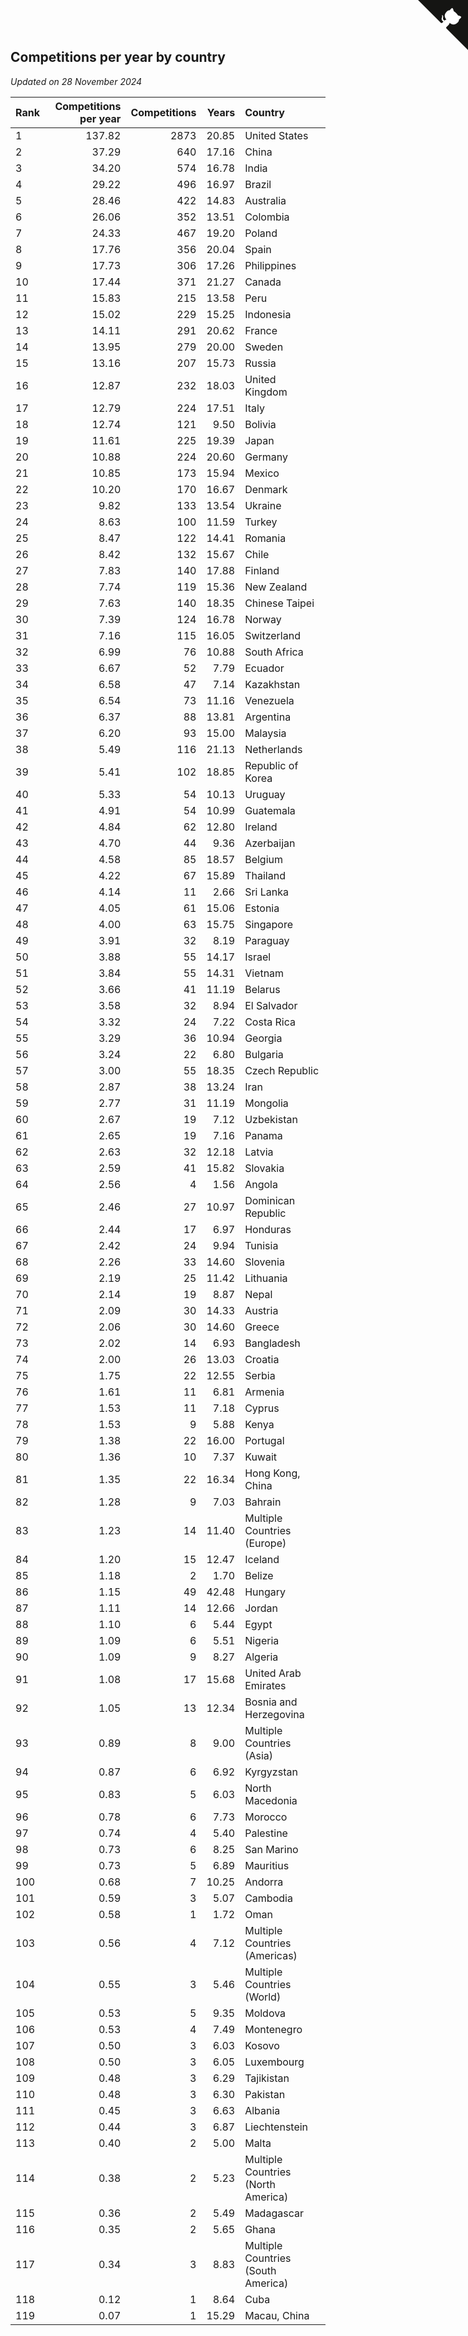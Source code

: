 ## Competitions per year by country

*Updated on 28 November 2024*

| Rank | Competitions per year | Competitions | Years | Country |
| :--- | ---: | ---: | ---: | :--- |
| 1 | 137.82 | 2873 | 20.85 | United States |
| 2 | 37.29 | 640 | 17.16 | China |
| 3 | 34.20 | 574 | 16.78 | India |
| 4 | 29.22 | 496 | 16.97 | Brazil |
| 5 | 28.46 | 422 | 14.83 | Australia |
| 6 | 26.06 | 352 | 13.51 | Colombia |
| 7 | 24.33 | 467 | 19.20 | Poland |
| 8 | 17.76 | 356 | 20.04 | Spain |
| 9 | 17.73 | 306 | 17.26 | Philippines |
| 10 | 17.44 | 371 | 21.27 | Canada |
| 11 | 15.83 | 215 | 13.58 | Peru |
| 12 | 15.02 | 229 | 15.25 | Indonesia |
| 13 | 14.11 | 291 | 20.62 | France |
| 14 | 13.95 | 279 | 20.00 | Sweden |
| 15 | 13.16 | 207 | 15.73 | Russia |
| 16 | 12.87 | 232 | 18.03 | United Kingdom |
| 17 | 12.79 | 224 | 17.51 | Italy |
| 18 | 12.74 | 121 | 9.50 | Bolivia |
| 19 | 11.61 | 225 | 19.39 | Japan |
| 20 | 10.88 | 224 | 20.60 | Germany |
| 21 | 10.85 | 173 | 15.94 | Mexico |
| 22 | 10.20 | 170 | 16.67 | Denmark |
| 23 | 9.82 | 133 | 13.54 | Ukraine |
| 24 | 8.63 | 100 | 11.59 | Turkey |
| 25 | 8.47 | 122 | 14.41 | Romania |
| 26 | 8.42 | 132 | 15.67 | Chile |
| 27 | 7.83 | 140 | 17.88 | Finland |
| 28 | 7.74 | 119 | 15.36 | New Zealand |
| 29 | 7.63 | 140 | 18.35 | Chinese Taipei |
| 30 | 7.39 | 124 | 16.78 | Norway |
| 31 | 7.16 | 115 | 16.05 | Switzerland |
| 32 | 6.99 | 76 | 10.88 | South Africa |
| 33 | 6.67 | 52 | 7.79 | Ecuador |
| 34 | 6.58 | 47 | 7.14 | Kazakhstan |
| 35 | 6.54 | 73 | 11.16 | Venezuela |
| 36 | 6.37 | 88 | 13.81 | Argentina |
| 37 | 6.20 | 93 | 15.00 | Malaysia |
| 38 | 5.49 | 116 | 21.13 | Netherlands |
| 39 | 5.41 | 102 | 18.85 | Republic of Korea |
| 40 | 5.33 | 54 | 10.13 | Uruguay |
| 41 | 4.91 | 54 | 10.99 | Guatemala |
| 42 | 4.84 | 62 | 12.80 | Ireland |
| 43 | 4.70 | 44 | 9.36 | Azerbaijan |
| 44 | 4.58 | 85 | 18.57 | Belgium |
| 45 | 4.22 | 67 | 15.89 | Thailand |
| 46 | 4.14 | 11 | 2.66 | Sri Lanka |
| 47 | 4.05 | 61 | 15.06 | Estonia |
| 48 | 4.00 | 63 | 15.75 | Singapore |
| 49 | 3.91 | 32 | 8.19 | Paraguay |
| 50 | 3.88 | 55 | 14.17 | Israel |
| 51 | 3.84 | 55 | 14.31 | Vietnam |
| 52 | 3.66 | 41 | 11.19 | Belarus |
| 53 | 3.58 | 32 | 8.94 | El Salvador |
| 54 | 3.32 | 24 | 7.22 | Costa Rica |
| 55 | 3.29 | 36 | 10.94 | Georgia |
| 56 | 3.24 | 22 | 6.80 | Bulgaria |
| 57 | 3.00 | 55 | 18.35 | Czech Republic |
| 58 | 2.87 | 38 | 13.24 | Iran |
| 59 | 2.77 | 31 | 11.19 | Mongolia |
| 60 | 2.67 | 19 | 7.12 | Uzbekistan |
| 61 | 2.65 | 19 | 7.16 | Panama |
| 62 | 2.63 | 32 | 12.18 | Latvia |
| 63 | 2.59 | 41 | 15.82 | Slovakia |
| 64 | 2.56 | 4 | 1.56 | Angola |
| 65 | 2.46 | 27 | 10.97 | Dominican Republic |
| 66 | 2.44 | 17 | 6.97 | Honduras |
| 67 | 2.42 | 24 | 9.94 | Tunisia |
| 68 | 2.26 | 33 | 14.60 | Slovenia |
| 69 | 2.19 | 25 | 11.42 | Lithuania |
| 70 | 2.14 | 19 | 8.87 | Nepal |
| 71 | 2.09 | 30 | 14.33 | Austria |
| 72 | 2.06 | 30 | 14.60 | Greece |
| 73 | 2.02 | 14 | 6.93 | Bangladesh |
| 74 | 2.00 | 26 | 13.03 | Croatia |
| 75 | 1.75 | 22 | 12.55 | Serbia |
| 76 | 1.61 | 11 | 6.81 | Armenia |
| 77 | 1.53 | 11 | 7.18 | Cyprus |
| 78 | 1.53 | 9 | 5.88 | Kenya |
| 79 | 1.38 | 22 | 16.00 | Portugal |
| 80 | 1.36 | 10 | 7.37 | Kuwait |
| 81 | 1.35 | 22 | 16.34 | Hong Kong, China |
| 82 | 1.28 | 9 | 7.03 | Bahrain |
| 83 | 1.23 | 14 | 11.40 | Multiple Countries (Europe) |
| 84 | 1.20 | 15 | 12.47 | Iceland |
| 85 | 1.18 | 2 | 1.70 | Belize |
| 86 | 1.15 | 49 | 42.48 | Hungary |
| 87 | 1.11 | 14 | 12.66 | Jordan |
| 88 | 1.10 | 6 | 5.44 | Egypt |
| 89 | 1.09 | 6 | 5.51 | Nigeria |
| 90 | 1.09 | 9 | 8.27 | Algeria |
| 91 | 1.08 | 17 | 15.68 | United Arab Emirates |
| 92 | 1.05 | 13 | 12.34 | Bosnia and Herzegovina |
| 93 | 0.89 | 8 | 9.00 | Multiple Countries (Asia) |
| 94 | 0.87 | 6 | 6.92 | Kyrgyzstan |
| 95 | 0.83 | 5 | 6.03 | North Macedonia |
| 96 | 0.78 | 6 | 7.73 | Morocco |
| 97 | 0.74 | 4 | 5.40 | Palestine |
| 98 | 0.73 | 6 | 8.25 | San Marino |
| 99 | 0.73 | 5 | 6.89 | Mauritius |
| 100 | 0.68 | 7 | 10.25 | Andorra |
| 101 | 0.59 | 3 | 5.07 | Cambodia |
| 102 | 0.58 | 1 | 1.72 | Oman |
| 103 | 0.56 | 4 | 7.12 | Multiple Countries (Americas) |
| 104 | 0.55 | 3 | 5.46 | Multiple Countries (World) |
| 105 | 0.53 | 5 | 9.35 | Moldova |
| 106 | 0.53 | 4 | 7.49 | Montenegro |
| 107 | 0.50 | 3 | 6.03 | Kosovo |
| 108 | 0.50 | 3 | 6.05 | Luxembourg |
| 109 | 0.48 | 3 | 6.29 | Tajikistan |
| 110 | 0.48 | 3 | 6.30 | Pakistan |
| 111 | 0.45 | 3 | 6.63 | Albania |
| 112 | 0.44 | 3 | 6.87 | Liechtenstein |
| 113 | 0.40 | 2 | 5.00 | Malta |
| 114 | 0.38 | 2 | 5.23 | Multiple Countries (North America) |
| 115 | 0.36 | 2 | 5.49 | Madagascar |
| 116 | 0.35 | 2 | 5.65 | Ghana |
| 117 | 0.34 | 3 | 8.83 | Multiple Countries (South America) |
| 118 | 0.12 | 1 | 8.64 | Cuba |
| 119 | 0.07 | 1 | 15.29 | Macau, China |


<a href="https://github.com/JustinTimeCuber/wca_statistics" class="github-corner" aria-label="View source on Github"><svg width="80" height="80" viewBox="0 0 250 250" style="fill:#151513; color:#fff; position: absolute; top: 0; border: 0; right: 0;" aria-hidden="true"><path d="M0,0 L115,115 L130,115 L142,142 L250,250 L250,0 Z"></path><path d="M128.3,109.0 C113.8,99.7 119.0,89.6 119.0,89.6 C122.0,82.7 120.5,78.6 120.5,78.6 C119.2,72.0 123.4,76.3 123.4,76.3 C127.3,80.9 125.5,87.3 125.5,87.3 C122.9,97.6 130.6,101.9 134.4,103.2" fill="currentColor" style="transform-origin: 130px 106px;" class="octo-arm"></path><path d="M115.0,115.0 C114.9,115.1 118.7,116.5 119.8,115.4 L133.7,101.6 C136.9,99.2 139.9,98.4 142.2,98.6 C133.8,88.0 127.5,74.4 143.8,58.0 C148.5,53.4 154.0,51.2 159.7,51.0 C160.3,49.4 163.2,43.6 171.4,40.1 C171.4,40.1 176.1,42.5 178.8,56.2 C183.1,58.6 187.2,61.8 190.9,65.4 C194.5,69.0 197.7,73.2 200.1,77.6 C213.8,80.2 216.3,84.9 216.3,84.9 C212.7,93.1 206.9,96.0 205.4,96.6 C205.1,102.4 203.0,107.8 198.3,112.5 C181.9,128.9 168.3,122.5 157.7,114.1 C157.9,116.9 156.7,120.9 152.7,124.9 L141.0,136.5 C139.8,137.7 141.6,141.9 141.8,141.8 Z" fill="currentColor" class="octo-body"></path></svg></a><style>.github-corner:hover .octo-arm{animation:octocat-wave 560ms ease-in-out}@keyframes octocat-wave{0%,100%{transform:rotate(0)}20%,60%{transform:rotate(-25deg)}40%,80%{transform:rotate(10deg)}}@media (max-width:500px){.github-corner:hover .octo-arm{animation:none}.github-corner .octo-arm{animation:octocat-wave 560ms ease-in-out}}</style>

